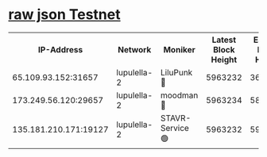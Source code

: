 [raw json Testnet](https://rpc-check.jaclalt.stavr.tech/jaclalt/rpc-jaclalt-result.json)
=

<table><tr><th>IP-Address</th><th>Network</th><th>Moniker</th><th>Latest Block Height</th><th>Earliest Block Height</th><th>Catching Up</th><th>Tx Index</th><th>Voting Power</th><th>Scan Time</th></tr><tr><td>65.109.93.152:31657</td><td>lupulella-2</td><td>LiluPunk 🔴</td><td>5963232</td><td>3688866</td><td>False</td><td>on</td><td>685133</td><td>2023-12-30T12:18:59.031986357UTC</td></tr><tr><td>173.249.56.120:29657</td><td>lupulella-2</td><td>moodman 🔴</td><td>5963234</td><td>5863233</td><td>False</td><td>off</td><td>769094</td><td>2023-12-30T12:19:05.493499060UTC</td></tr><tr><td>135.181.210.171:19127</td><td>lupulella-2</td><td>STAVR-Service 🟢</td><td>5963232</td><td>5961201</td><td>False</td><td>on</td><td>0</td><td>2023-12-30T12:18:58.653574177UTC</td></tr></table>
